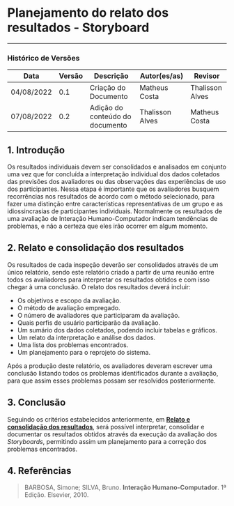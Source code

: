 # Planejamento do relato dos resultados - Storyboard
***

### Histórico de Versões

**Data** | **Versão** | **Descrição** | **Autor(es/as)** | **Revisor** |
--- | --- | --- | --- | --- |
04/08/2022 | 0.1 | Criação do Documento | Matheus Costa | Thalisson Alves
07/08/2022 | 0.2 | Adição do conteúdo do documento | Thalisson Alves | Matheus Costa

## 1. Introdução

Os resultados individuais devem ser consolidados e analisados em conjunto uma vez que for concluída a interpretação individual dos dados coletados das previsões dos avaliadores ou das observações das experiências de uso dos participantes. Nessa etapa é importante que os avaliadores busquem recorrências nos resultados de acordo com o método selecionado, para fazer uma distinção entre características representativas de um grupo e as idiossincrasias de participantes individuais. Normalmente os resultados de uma avaliação de Interação Humano-Computador indicam tendências de problemas, e não a certeza que eles irão ocorrer em algum momento.

## 2. Relato e consolidação dos resultados

Os resultados de cada inspeção deverão ser consolidados através de um único relatório, sendo este relatório criado a partir de uma reunião entre todos os avaliadores para interpretar os resultados obtidos e com isso chegar à uma conclusão. O relato dos resultados deverá incluir:

- Os objetivos e escopo da avaliação.
- O método de avaliação empregado.
- O número de avaliadores que participaram da avaliação.
- Quais perfis de usuário participarão da avaliação.
- Um sumário dos dados coletados, podendo incluir tabelas e gráficos.
- Um relato da interpretação e análise dos dados.
- Uma lista dos problemas encontrados.
- Um planejamento para o reprojeto do sistema.

Após a produção deste relatório, os avaliadores deveram escrever uma conclusão listando todos os problemas identificados durante a avaliação, para que assim esses problemas possam ser resolvidos posteriormente.

## 3. Conclusão

Seguindo os critérios estabelecidos anteriormente, em [**Relato e consolidação dos resultados**](#2-relato-e-consolidacao-dos-resultados), será possível interpretar, consolidar e documentar os resultados obtidos através da execução da avaliação dos *Storyboards*, permitindo assim um planejamento para a correção dos problemas encontrados.

## 4. Referências

> BARBOSA, Simone; SILVA, Bruno. **Interação Humano-Computador**. 1ª Edição. Elsevier, 2010.
